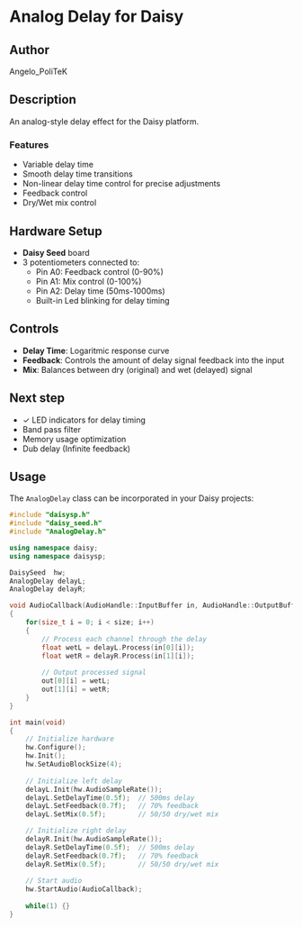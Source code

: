 # Analog Delay for Daisy

## Author
Angelo_PoliTeK

## Description
An analog-style delay effect for the Daisy platform.

### Features
- Variable delay time 
- Smooth delay time transitions 
- Non-linear delay time control for precise adjustments
- Feedback control 
- Dry/Wet mix control

## Hardware Setup
- **Daisy Seed** board
- 3 potentiometers connected to:
  - Pin A0: Feedback control (0-90%)
  - Pin A1: Mix control (0-100%)
  - Pin A2: Delay time (50ms-1000ms)
  - Built-in Led blinking for delay timing

## Controls
- **Delay Time**: Logaritmic response curve
- **Feedback**: Controls the amount of delay signal feedback into the input
- **Mix**: Balances between dry (original) and wet (delayed) signal

## Next step
- ✓ LED indicators for delay timing
- Band pass filter
- Memory usage optimization
- Dub delay (Infinite feedback)

## Usage

The `AnalogDelay` class can be incorporated in your Daisy projects:

```cpp
#include "daisysp.h"
#include "daisy_seed.h"
#include "AnalogDelay.h"

using namespace daisy;
using namespace daisysp;

DaisySeed  hw;
AnalogDelay delayL;
AnalogDelay delayR;

void AudioCallback(AudioHandle::InputBuffer in, AudioHandle::OutputBuffer out, size_t size)
{
    for(size_t i = 0; i < size; i++)
    {
        // Process each channel through the delay
        float wetL = delayL.Process(in[0][i]);
        float wetR = delayR.Process(in[1][i]);
        
        // Output processed signal
        out[0][i] = wetL;
        out[1][i] = wetR;
    }
}

int main(void)
{
    // Initialize hardware
    hw.Configure();
    hw.Init();
    hw.SetAudioBlockSize(4);
    
    // Initialize left delay
    delayL.Init(hw.AudioSampleRate());
    delayL.SetDelayTime(0.5f);  // 500ms delay
    delayL.SetFeedback(0.7f);   // 70% feedback
    delayL.SetMix(0.5f);        // 50/50 dry/wet mix

    // Initialize right delay
    delayR.Init(hw.AudioSampleRate());
    delayR.SetDelayTime(0.5f);  // 500ms delay
    delayR.SetFeedback(0.7f);   // 70% feedback
    delayR.SetMix(0.5f);        // 50/50 dry/wet mix
    
    // Start audio
    hw.StartAudio(AudioCallback);
    
    while(1) {}
}
```
